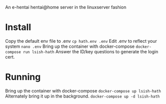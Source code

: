 An e-hentai hentai@home server in the linuxserver fashion

# Install
Copy the default env file to .env
`cp hath.env .env`
Edit .env to reflect your system
`nano .env`
Bring up the container with docker-compose
`docker-compose run lsish-hath`
Answer the ID/key questions to generate the login cert.
# Running
Bring up the container with docker-compose
`docker-compose up lsish-hath`
Alternately bring it up in the background.
`docker-compose up -d lsish-hath`
